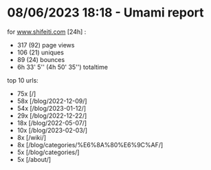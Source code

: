 # 08/06/2023 18:18 - Umami report
for www.shifeiti.com [24h] :

 - 317 (92) page views
 - 106 (21) uniques
 - 89 (24) bounces
 - 6h 33' 5'' (4h 50' 35'') totaltime


top 10 urls:
 - 75x [/]
 - 58x [/blog/2022-12-09/]
 - 54x [/blog/2023-01-12/]
 - 29x [/blog/2022-12-22/]
 - 18x [/blog/2022-05-07/]
 - 10x [/blog/2023-02-03/]
 - 8x [/wiki/]
 - 8x [/blog/categories/%E6%8A%80%E6%9C%AF/]
 - 5x [/blog/categories/]
 - 5x [/about/]


